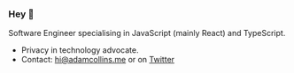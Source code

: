 ### Hey 🤙

Software Engineer specialising in JavaScript (mainly React) and TypeScript.

- Privacy in technology advocate.
- Contact: [hi@adamcollins.me](mailto:hi@adamcollins.me) or on [Twitter](https://twitter.com/adxmcollins)
